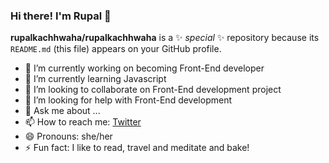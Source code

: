 ### Hi there! I'm Rupal 👋

**rupalkachhwaha/rupalkachhwaha** is a ✨ _special_ ✨ repository because its `README.md` (this file) appears on your GitHub profile.



- 🔭 I’m currently working on becoming Front-End developer
- 🌱 I’m currently learning Javascript
- 👯 I’m looking to collaborate on Front-End development project
- 🤔 I’m looking for help with Front-End development
- 💬 Ask me about ...
- 📫 How to reach me: [Twitter](https://twitter.com/_rupal__)
- 😄 Pronouns: she/her
- ⚡ Fun fact: I like to read, travel and meditate and bake!

